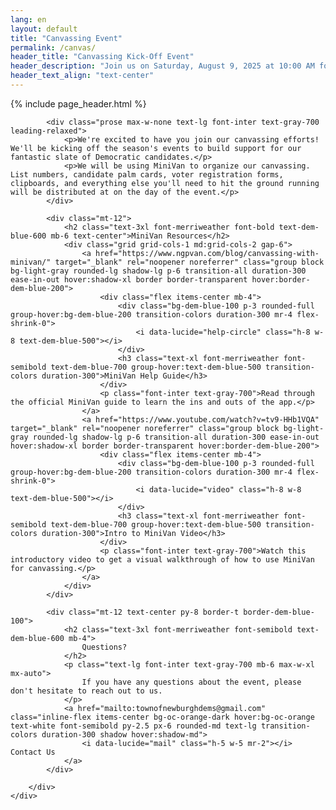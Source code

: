 ```yaml
---
lang: en
layout: default
title: "Canvassing Event"
permalink: /canvas/
header_title: "Canvassing Kick-Off Event"
header_description: "Join us on Saturday, August 9, 2025 at 10:00 AM for our canvassing kick-off. Your participation is crucial for the upcoming election in November. Find us in the Newburgh Mall parking lot."
header_text_align: "text-center"
---
```


{% include page_header.html %}

<section class="py-12 md:py-16 bg-white">
    <div class="container mx-auto px-4 sm:px-6 lg:px-8">
        <div class="max-w-3xl mx-auto">

            <div class="prose max-w-none text-lg font-inter text-gray-700 leading-relaxed">
                <p>We're excited to have you join our canvassing efforts! We'll be kicking off the season's events to build support for our fantastic slate of Democratic candidates.</p>
                <p>We will be using MiniVan to organize our canvassing. List numbers, candidate palm cards, voter registration forms, clipboards, and everything else you'll need to hit the ground running will be distributed at on the day of the event.</p>
            </div>

            <div class="mt-12">
                <h2 class="text-3xl font-merriweather font-bold text-dem-blue-600 mb-6 text-center">MiniVan Resources</h2>
                <div class="grid grid-cols-1 md:grid-cols-2 gap-6">
                    <a href="https://www.ngpvan.com/blog/canvassing-with-minivan/" target="_blank" rel="noopener noreferrer" class="group block bg-light-gray rounded-lg shadow-lg p-6 transition-all duration-300 ease-in-out hover:shadow-xl border border-transparent hover:border-dem-blue-200">
                        <div class="flex items-center mb-4">
                            <div class="bg-dem-blue-100 p-3 rounded-full group-hover:bg-dem-blue-200 transition-colors duration-300 mr-4 flex-shrink-0">
                                <i data-lucide="help-circle" class="h-8 w-8 text-dem-blue-500"></i>
                            </div>
                            <h3 class="text-xl font-merriweather font-semibold text-dem-blue-700 group-hover:text-dem-blue-500 transition-colors duration-300">MiniVan Help Guide</h3>
                        </div>
                        <p class="font-inter text-gray-700">Read through the official MiniVan guide to learn the ins and outs of the app.</p>
                    </a>
                    <a href="https://www.youtube.com/watch?v=tv9-HHb1VQA" target="_blank" rel="noopener noreferrer" class="group block bg-light-gray rounded-lg shadow-lg p-6 transition-all duration-300 ease-in-out hover:shadow-xl border border-transparent hover:border-dem-blue-200">
                        <div class="flex items-center mb-4">
                            <div class="bg-dem-blue-100 p-3 rounded-full group-hover:bg-dem-blue-200 transition-colors duration-300 mr-4 flex-shrink-0">
                                <i data-lucide="video" class="h-8 w-8 text-dem-blue-500"></i>
                            </div>
                            <h3 class="text-xl font-merriweather font-semibold text-dem-blue-700 group-hover:text-dem-blue-500 transition-colors duration-300">Intro to MiniVan Video</h3>
                        </div>
                        <p class="font-inter text-gray-700">Watch this introductory video to get a visual walkthrough of how to use MiniVan for canvassing.</p>
                    </a>
                </div>
            </div>

            <div class="mt-12 text-center py-8 border-t border-dem-blue-100">
                <h2 class="text-3xl font-merriweather font-semibold text-dem-blue-600 mb-4">
                    Questions?
                </h2>
                <p class="text-lg font-inter text-gray-700 mb-6 max-w-xl mx-auto">
                    If you have any questions about the event, please don't hesitate to reach out to us.
                </p>
                <a href="mailto:townofnewburghdems@gmail.com" class="inline-flex items-center bg-oc-orange-dark hover:bg-oc-orange text-white font-semibold py-2.5 px-6 rounded-md text-lg transition-colors duration-300 shadow hover:shadow-md">
                    <i data-lucide="mail" class="h-5 w-5 mr-2"></i> Contact Us
                </a>
            </div>

        </div>
    </div>
</section>

<script>
  if (typeof lucide !== 'undefined') {
    lucide.createIcons();
  }
</script>
